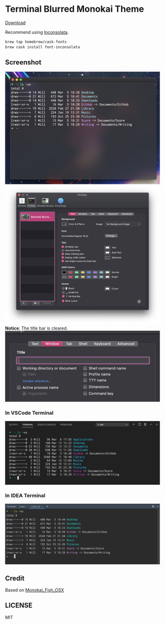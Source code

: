 # Terminal Blurred Monokai Theme
[Download](https://raw.githubusercontent.com/willbchang/terminal-blurred-monokai-theme/master/Blurred%20Monokai%20Theme.terminal)

Recommend using [Inconsolata](https://levien.com/type/myfonts/inconsolata.html).

```bash
brew tap homebrew/cask-fonts
brew cask install font-inconsolata
```

## Screenshot
![Terminal Monokai Blurred Theme](img/Terminal%20Blurred%20Monokai%20Theme.png)
![Terminal Profile](img/Terminal%20Profile.png)
**Notice**: The title bar is cleared.
![Terminal Profile Window](img/Terminal%20Profile%20Window.png)

### In VSCode Terminal
![Terminal Monokai Blurred Theme in VSCode](img/Terminal%20Blurred%20Monokai%20Theme%20in%20VSCode.png)

### In IDEA Terminal
![Terminal Monokai Blurred Theme in IDEA](img/Terminal%20Blurred%20Monokai%20Theme%20in%20IDEA.png)

## Credit
Based on [Monokai_Fish_OSX](https://github.com/benmarten/Monokai_Fish_OSX)

## LICENSE
MIT
